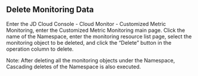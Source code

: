 ## Delete Monitoring Data
Enter the JD Cloud Console - Cloud Monitor - Customized Metric Monitoring, enter the Customized Metric Monitoring main page. Click the name of the Namespace, enter the monitoring resource list page, select the monitoring object to be deleted, and click the “Delete” button in the operation column to delete.

Note: After deleting all the monitoring objects under the Namespace, Cascading deletes of the Namespace is also executed.
